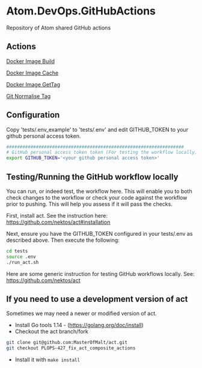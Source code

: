 # Atom.DevOps.GitHubActions

Repository of Atom shared GitHub actions

## Actions

[Docker Image Build](Docker_Image_Build/README.md)

[Docker Image Cache](Docker_Image_Cache/README.md)

[Docker Image GetTag](Docker_Image_GetTag/README.md)

[Git Normalise Tag](Git_Normalise_Tag/README.md)

## Configuration

Copy 'tests/.env_example' to 'tests/.env' and edit GITHUB_TOKEN to your github
personal access token.

```bash
##################################################################
# GitHub personal access token token (For testing the workflow locally)
export GITHUB_TOKEN='<your github personal access token>'
```

## Testing/Running the GitHub workflow locally

You can run, or indeed test, the workflow here. This will enable you to both
check changes to the workflow or check your code against the workflow prior to
pushing. This will help you assess if it will pass the checks.

First, install act. See the instruction here:
<https://github.com/nektos/act#installation>

Next, ensure you have the GITHUB_TOKEN configured in your tests/.env as described
above. Then execute the following:

```bash
cd tests
source .env
./run_act.sh
```

Here are some generic instruction for testing GitHub workflows locally.
See: <https://github.com/nektos/act>

## If you need to use a development version of act

Sometimes we may need a newer or modified version of act.

* Install Go tools 1.14 - (<https://golang.org/doc/install>)
* Checkout the act branch/fork

```bash
git clone git@github.com:MasterOfMalt/act.git
git checkout PLOPS-427_fix_act_composite_actions
```

* Install it with `make install`
